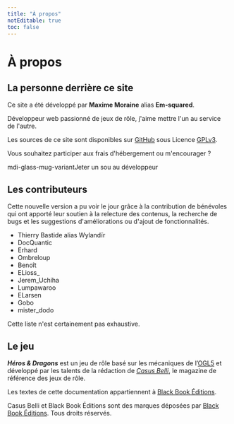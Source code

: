 ```yaml
---
title: "À propos"
notEditable: true
toc: false
---
```

# À propos
## La personne derrière ce site
Ce site a été développé par **Maxime Moraine** alias **Em-squared**.

Développeur web passionné de jeux de rôle, j'aime mettre l'un au service de l'autre.

Les sources de ce site sont disponibles sur [GitHub](https://github.com/em-squared/heros-et-dragons-drs) sous Licence [GPLv3](https://github.com/em-squared/heros-et-dragons-drs/blob/master/LICENSE).

Vous souhaitez participer aux frais d'hébergement ou m'encourager ?

<v-btn class="mb-2" depressed dark color="#BDB76B" link :href="$site.themeConfig.kofi" target="\_blank"><v-icon class="mr-2">mdi-glass-mug-variant</v-icon>Jeter un sou<span class="d-none d-md-inline"> au développeur</span></v-btn>

## Les contributeurs
Cette nouvelle version a pu voir le jour grâce à la contribution de bénévoles qui ont apporté leur soutien à la relecture des contenus, la recherche de bugs et les suggestions d'améliorations ou d'ajout de fonctionnalités.

* Thierry Bastide alias Wylandïr
* DocQuantic
* Erhard
* Ombreloup
* Benoît
* ELioss_
* Jerem_Uchiha
* Lumpawaroo
* ELarsen
* Gobo
* mister_dodo

Cette liste n'est certainement pas exhaustive.

## Le jeu
_**Héros & Dragons**_ est un jeu de rôle basé sur les mécaniques de l’[OGL5](/licence-ogl/) et développé par les talents de la rédaction de [_Casus Belli_](https://www.black-book-editions.fr/catalogue.php?id=40), le magazine de référence des jeux de rôle.

Les textes de cette documentation appartiennent à [Black Book Éditions](https://www.black-book-editions.fr/catalogue.php?id=365).

Casus Belli et Black Book Éditions sont des marques déposées par [Black Book Éditions](https://www.black-book-editions.fr/). Tous droits réservés.
